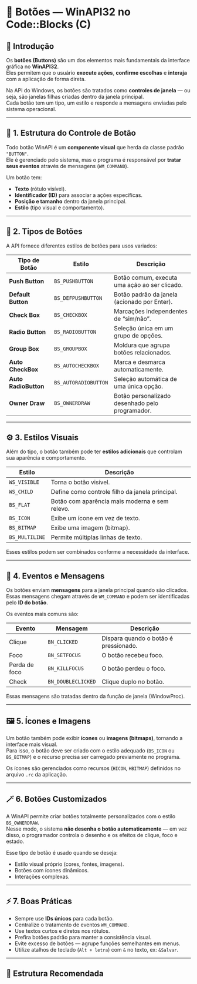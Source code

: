 # 🔘 Botões — WinAPI32 no Code::Blocks (C)

## 📖 Introdução

Os **botões (Buttons)** são um dos elementos mais fundamentais da interface gráfica no **WinAPI32**.  
Eles permitem que o usuário **execute ações**, **confirme escolhas** e **interaja** com a aplicação de forma direta.

Na API do Windows, os botões são tratados como **controles de janela** — ou seja, são janelas filhas criadas dentro da janela principal.  
Cada botão tem um tipo, um estilo e responde a mensagens enviadas pelo sistema operacional.

---

## 🧩 1. Estrutura do Controle de Botão

Todo botão WinAPI é um **componente visual** que herda da classe padrão `"BUTTON"`.  
Ele é gerenciado pelo sistema, mas o programa é responsável por **tratar seus eventos** através de mensagens (`WM_COMMAND`).

Um botão tem:
- **Texto** (rótulo visível).  
- **Identificador (ID)** para associar a ações específicas.  
- **Posição e tamanho** dentro da janela principal.  
- **Estilo** (tipo visual e comportamento).  

---

## 🎨 2. Tipos de Botões

A API fornece diferentes estilos de botões para usos variados:

| Tipo de Botão | Estilo | Descrição |
|----------------|---------|------------|
| **Push Button** | `BS_PUSHBUTTON` | Botão comum, executa uma ação ao ser clicado. |
| **Default Button** | `BS_DEFPUSHBUTTON` | Botão padrão da janela (acionado por Enter). |
| **Check Box** | `BS_CHECKBOX` | Marcações independentes de “sim/não”. |
| **Radio Button** | `BS_RADIOBUTTON` | Seleção única em um grupo de opções. |
| **Group Box** | `BS_GROUPBOX` | Moldura que agrupa botões relacionados. |
| **Auto CheckBox** | `BS_AUTOCHECKBOX` | Marca e desmarca automaticamente. |
| **Auto RadioButton** | `BS_AUTORADIOBUTTON` | Seleção automática de uma única opção. |
| **Owner Draw** | `BS_OWNERDRAW` | Botão personalizado desenhado pelo programador. |

---

## ⚙️ 3. Estilos Visuais

Além do tipo, o botão também pode ter **estilos adicionais** que controlam sua aparência e comportamento.

| Estilo | Descrição |
|---------|------------|
| `WS_VISIBLE` | Torna o botão visível. |
| `WS_CHILD` | Define como controle filho da janela principal. |
| `BS_FLAT` | Botão com aparência mais moderna e sem relevo. |
| `BS_ICON` | Exibe um ícone em vez de texto. |
| `BS_BITMAP` | Exibe uma imagem (bitmap). |
| `BS_MULTILINE` | Permite múltiplas linhas de texto. |

Esses estilos podem ser combinados conforme a necessidade da interface.

---

## 🧠 4. Eventos e Mensagens

Os botões enviam **mensagens** para a janela principal quando são clicados.  
Essas mensagens chegam através de `WM_COMMAND` e podem ser identificadas pelo **ID do botão**.

Os eventos mais comuns são:

| Evento | Mensagem | Descrição |
|---------|------------|-----------|
| Clique | `BN_CLICKED` | Dispara quando o botão é pressionado. |
| Foco | `BN_SETFOCUS` | O botão recebeu foco. |
| Perda de foco | `BN_KILLFOCUS` | O botão perdeu o foco. |
| Check | `BN_DOUBLECLICKED` | Clique duplo no botão. |

Essas mensagens são tratadas dentro da função de janela (WindowProc).

---

## 🖼️ 5. Ícones e Imagens

Um botão também pode exibir **ícones** ou **imagens (bitmaps)**, tornando a interface mais visual.  
Para isso, o botão deve ser criado com o estilo adequado (`BS_ICON` ou `BS_BITMAP`) e o recurso precisa ser carregado previamente no programa.

Os ícones são gerenciados como recursos (`HICON`, `HBITMAP`) definidos no arquivo `.rc` da aplicação.

---

## 🪄 6. Botões Customizados

A WinAPI permite criar botões totalmente personalizados com o estilo `BS_OWNERDRAW`.  
Nesse modo, o sistema **não desenha o botão automaticamente** — em vez disso, o programador controla o desenho e os efeitos de clique, foco e estado.

Esse tipo de botão é usado quando se deseja:
- Estilo visual próprio (cores, fontes, imagens).  
- Botões com ícones dinâmicos.  
- Interações complexas.  

---

## ⚡ 7. Boas Práticas

- Sempre use **IDs únicos** para cada botão.  
- Centralize o tratamento de eventos `WM_COMMAND`.  
- Use textos curtos e diretos nos rótulos.  
- Prefira botões padrão para manter a consistência visual.  
- Evite excesso de botões — agrupe funções semelhantes em menus.  
- Utilize atalhos de teclado (`Alt + letra`) com `&` no texto, ex: `&Salvar`.

---

## 📂 Estrutura Recomendada

